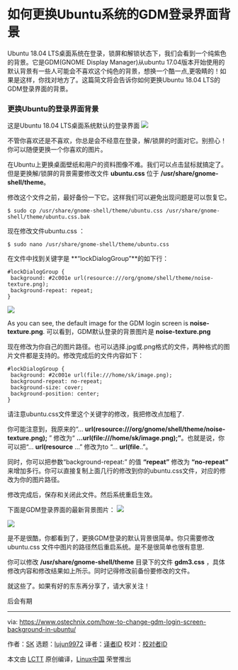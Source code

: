 如何更换Ubuntu系统的GDM登录界面背景
======
Ubuntu 18.04 LTS桌面系统在登录，锁屏和解锁状态下，我们会看到一个纯紫色的背景。它是GDM(GNOME Display Manager)从ubuntu 17.04版本开始使用的默认背景有一些人可能会不喜欢这个纯色的背景，想换一个酷一点,更吸睛的！如果是这样，你找对地方了。这篇简文将会告诉你如何更换Ubuntu 18.04 LTS的GDM登录界面的背景。
### 更换Ubuntu的登录界面背景

这是Ubuntu 18.04 LTS桌面系统默认的登录界面
![](https://www.ostechnix.com/wp-content/uploads/2018/11/GDM-login-screen-1.png)

不管你喜欢还是不喜欢，你总是会不经意在登录，解/锁屏的时面对它。别担心！你可以随便更换一个你喜欢的图片。

在Ubuntu上更换桌面壁纸和用户的资料图像不难。我们可以点击鼠标就搞定了。但是更换解/锁屏的背景需要修改文件 **ubuntu.css** 位于 **/usr/share/gnome-shell/theme**。

修改这个文件之前，最好备份一下它。这样我们可以避免出现问题是可以恢复它。

```
$ sudo cp /usr/share/gnome-shell/theme/ubuntu.css /usr/share/gnome-shell/theme/ubuntu.css.bak
```

现在修改文件ubuntu.css ：

```
$ sudo nano /usr/share/gnome-shell/theme/ubuntu.css
```
在文件中找到关键字是 **“lockDialogGroup”**的如下行：


```
#lockDialogGroup {
 background: #2c001e url(resource:///org/gnome/shell/theme/noise-texture.png);
 background-repeat: repeat;
}
```
![](https://www.ostechnix.com/wp-content/uploads/2018/11/ubuntu_css.png)

As you can see, the default image for the GDM login screen is **noise-texture.png**.
可以看到，GDM默认登录的背景图片是 **noise-texture.png**

现在修改为你自己的图片路径。也可以选择.jpg或.png格式的文件，两种格式的图片文件都是支持的。修改完成后的文件内容如下：

```
#lockDialogGroup {
 background: #2c001e url(file:///home/sk/image.png);
 background-repeat: no-repeat;
 background-size: cover;
 background-position: center;
}
```

请注意ubuntu.css文件里这个关键字的修改，我把修改点加粗了.

你可能注意到，我原来的“… **url(resource:///org/gnome/shell/theme/noise-texture.png);** ” 修改为“ **…url(file:///home/sk/image.png);”**。也就是说，你可以把“… **url(resource** …” 修改为to “… **url(file**..”。

同时，你可以把参数“background-repeat:” 的值 **“repeat”** 修改为 **“no-repeat”** 来增加多行。你可以直接复制上面几行的修改到你的ubuntu.css文件，对应的修改为你的图片路径。

修改完成后，保存和关闭此文件。然后系统重启生效。

下面是GDM登录界面的最新背景图片：
![](https://www.ostechnix.com/wp-content/uploads/2018/11/GDM-login-screen-2.png)

![](https://www.ostechnix.com/wp-content/uploads/2018/11/GDM-login-screen-3.png)

是不是很酷，你都看到了，更换GDM登录的默认背景很简单。你只需要修改ubuntu.css 文件中图片的路径然后重启系统。是不是很简单也很有意思.

你可以修改 **/usr/share/gnome-shell/theme** 目录下的文件 **gdm3.css** ，具体修改内容和修改结果如上所示。同时记得修改前备份要修改的文件。

就这些了。如果有好的东东再分享了，请大家关注！

后会有期



--------------------------------------------------------------------------------

via: https://www.ostechnix.com/how-to-change-gdm-login-screen-background-in-ubuntu/

作者：[SK][a]
选题：[lujun9972][b]
译者：[译者ID](https://github.com/guevaraya)
校对：[校对者ID](https://github.com/校对者ID)

本文由 [LCTT](https://github.com/LCTT/TranslateProject) 原创编译，[Linux中国](https://linux.cn/) 荣誉推出

[a]: https://www.ostechnix.com/author/sk/
[b]: https://github.com/lujun9972
